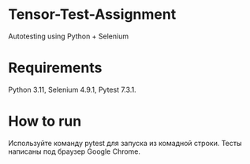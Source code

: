 # Tensor-Test-Assignment
Autotesting using Python + Selenium

# Requirements
Python 3.11, Selenium 4.9.1, Pytest 7.3.1.

# How to run
Используйте команду pytest для запуска из комадной строки.
Тесты написаны под браузер Google Chrome.
